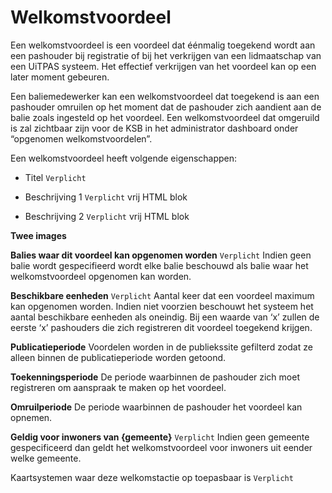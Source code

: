 ---
---

# Welkomstvoordeel

Een welkomstvoordeel is een voordeel dat éénmalig toegekend wordt aan een pashouder bij registratie of bij het verkrijgen van een lidmaatschap van een UiTPAS systeem. Het effectief verkrijgen van het voordeel kan op een later moment gebeuren.

Een baliemedewerker kan een welkomstvoordeel dat toegekend is aan een pashouder omruilen op het moment dat de pashouder zich aandient aan de balie zoals ingesteld op het voordeel. Een welkomstvoordeel dat omgeruild is zal zichtbaar zijn voor de KSB in het administrator dashboard onder “opgenomen welkomstvoordelen”.

Een welkomstvoordeel heeft volgende eigenschappen:

* Titel ```Verplicht```

* Beschrijving 1 ```Verplicht```
vrij HTML blok

* Beschrijving 2 ```Verplicht```
vrij HTML blok

**Twee images**

**Balies waar dit voordeel kan opgenomen worden** ```Verplicht```
Indien geen balie wordt gespecifieerd wordt elke balie beschouwd als balie waar het welkomstvoordeel opgenomen kan worden.

**Beschikbare eenheden** ```Verplicht```
Aantal keer dat een voordeel maximum kan opgenomen worden. Indien niet voorzien beschouwt het systeem het aantal beschikbare eenheden als oneindig. Bij een waarde van ‘x’ zullen de eerste ‘x’ pashouders die zich registreren dit voordeel toegekend krijgen.

**Publicatieperiode**
Voordelen worden in de publiekssite gefilterd zodat ze alleen binnen de publicatieperiode worden getoond.

**Toekenningsperiode**
De periode waarbinnen de pashouder zich moet registreren om aanspraak te maken op het voordeel.

**Omruilperiode**
De periode waarbinnen de pashouder het voordeel kan opnemen.

**Geldig voor inwoners van {gemeente}** ```Verplicht```
Indien geen gemeente gespecificeerd dan geldt het welkomstvoordeel voor inwoners uit eender welke gemeente.

Kaartsystemen waar deze welkomstactie op toepasbaar is ```Verplicht```
